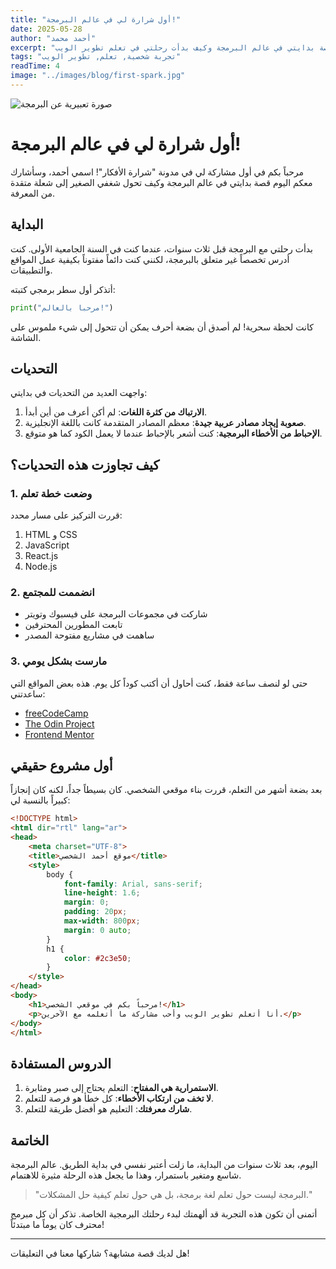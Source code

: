 ```yaml
---
title: "أول شرارة لي في عالم البرمجة!"
date: 2025-05-28
author: "أحمد محمد"
excerpt: "قصة بدايتي في عالم البرمجة وكيف بدأت رحلتي في تعلم تطوير الويب."
tags: "تجربة شخصية, تعلم, تطوير الويب"
readTime: 4
image: "../images/blog/first-spark.jpg"
---
```


![صورة تعبيرية عن البرمجة](https://images.unsplash.com/photo-1517694712201-5e301bf244ac?ixlib=rb-4.0.3&ixid=M3wxMjA3fDB8MHxwaG90by1wYWdlfHx8fGVufDB8fHx8fA%3D%3D&auto=format&fit=crop&w=1470&q=80)

# أول شرارة لي في عالم البرمجة!

مرحباً بكم في أول مشاركة لي في مدونة "شرارة الأفكار"! اسمي أحمد، وسأشارك معكم اليوم قصة بدايتي في عالم البرمجة وكيف تحول شغفي الصغير إلى شعلة متقدة من المعرفة.

## البداية

بدأت رحلتي مع البرمجة قبل ثلاث سنوات، عندما كنت في السنة الجامعية الأولى. كنت أدرس تخصصاً غير متعلق بالبرمجة، لكنني كنت دائماً مفتوناً بكيفية عمل المواقع والتطبيقات.

أتذكر أول سطر برمجي كتبته:

```python
print("مرحباً بالعالم!")
```

كانت لحظة سحرية! لم أصدق أن بضعة أحرف يمكن أن تتحول إلى شيء ملموس على الشاشة.

## التحديات

واجهت العديد من التحديات في بدايتي:

1. **الارتباك من كثرة اللغات**: لم أكن أعرف من أين أبدأ.
2. **صعوبة إيجاد مصادر عربية جيدة**: معظم المصادر المتقدمة كانت باللغة الإنجليزية.
3. **الإحباط من الأخطاء البرمجية**: كنت أشعر بالإحباط عندما لا يعمل الكود كما هو متوقع.

## كيف تجاوزت هذه التحديات؟

### 1. وضعت خطة تعلم

قررت التركيز على مسار محدد:

1. HTML و CSS
2. JavaScript
3. React.js
4. Node.js

### 2. انضممت للمجتمع

- شاركت في مجموعات البرمجة على فيسبوك وتويتر
- تابعت المطورين المحترفين
- ساهمت في مشاريع مفتوحة المصدر

### 3. مارست بشكل يومي

حتى لو لنصف ساعة فقط، كنت أحاول أن أكتب كوداً كل يوم. هذه بعض المواقع التي ساعدتني:

- [freeCodeCamp](https://www.freecodecamp.org/)
- [The Odin Project](https://www.theodinproject.com/)
- [Frontend Mentor](https://www.frontendmentor.io/)

## أول مشروع حقيقي

بعد بضعة أشهر من التعلم، قررت بناء موقعي الشخصي. كان بسيطاً جداً، لكنه كان إنجازاً كبيراً بالنسبة لي:

```html
<!DOCTYPE html>
<html dir="rtl" lang="ar">
<head>
    <meta charset="UTF-8">
    <title>موقع أحمد الشخصي</title>
    <style>
        body {
            font-family: Arial, sans-serif;
            line-height: 1.6;
            margin: 0;
            padding: 20px;
            max-width: 800px;
            margin: 0 auto;
        }
        h1 {
            color: #2c3e50;
        }
    </style>
</head>
<body>
    <h1>مرحباً بكم في موقعي الشخصي!</h1>
    <p>أنا أتعلم تطوير الويب وأحب مشاركة ما أتعلمه مع الآخرين.</p>
</body>
</html>
```

## الدروس المستفادة

1. **الاستمرارية هي المفتاح**: التعلم يحتاج إلى صبر ومثابرة.
2. **لا تخف من ارتكاب الأخطاء**: كل خطأ هو فرصة للتعلم.
3. **شارك معرفتك**: التعليم هو أفضل طريقة للتعلم.

## الخاتمة

اليوم، بعد ثلاث سنوات من البداية، ما زلت أعتبر نفسي في بداية الطريق. عالم البرمجة شاسع ومتغير باستمرار، وهذا ما يجعل هذه الرحلة مثيرة للاهتمام.

> "البرمجة ليست حول تعلم لغة برمجة، بل هي حول تعلم كيفية حل المشكلات."

أتمنى أن تكون هذه التجربة قد ألهمتك لبدء رحلتك البرمجية الخاصة. تذكر أن كل مبرمج محترف كان يوماً ما مبتدئاً!

---

هل لديك قصة مشابهة؟ شاركها معنا في التعليقات!
